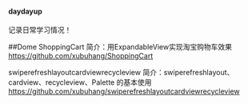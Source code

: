 #### daydayup
记录日常学习情况！

##Dome
ShoppingCart
简介：用ExpandableView实现淘宝购物车效果
https://github.com/xubuhang/ShoppingCart

swiperefreshlayoutcardviewrecycleview 
简介：swiperefreshlayout、cardview、recycleview、Palette 的基本使用
https://github.com/xubuhang/swiperefreshlayoutcardviewrecycleview
